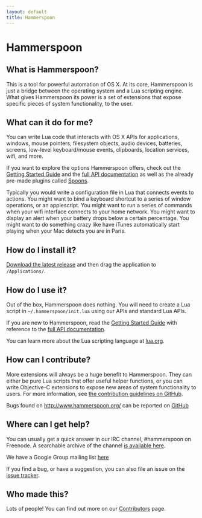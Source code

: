 ```yaml
---
layout: default
title: Hammerspoon
---
```


# Hammerspoon

## What is Hammerspoon?

This is a tool for powerful automation of OS X. At its core, Hammerspoon is just a bridge between the operating system and a Lua scripting engine.
What gives Hammerspoon its power is a set of extensions that expose specific pieces of system functionality, to the user.

## What can it do for me?

You can write Lua code that interacts with OS X APIs for applications, windows, mouse pointers, filesystem objects, audio devices, batteries, screens, low-level keyboard/mouse events, clipboards, location services, wifi, and more.

If you want to explore the options Hammerspoon offers, check out the [Getting Started Guide](/go/) and the [full API documentation](/docs/) as well as the already pre-made plugins called [Spoons](https://www.hammerspoon.org/Spoons/).

Typically you would write a configuration file in Lua that connects events to actions. You might want to bind a keyboard shortcut to a series of window operations, or an applescript. You might want to run a series of commands when your wifi interface connects to your home network. You might want to display an alert when your battery drops below a certain percentage. You might want to do something crazy like have iTunes automatically start playing when your Mac detects you are in Paris.

## How do I install it?

[Download the latest release](https://github.com/Hammerspoon/hammerspoon/releases/latest) and then drag the application to `/Applications/`.

## How do I use it?

Out of the box, Hammerspoon does nothing. You will need to create a Lua script in  `~/.hammerspoon/init.lua` using our APIs and standard Lua APIs.

If you are new to Hammerspoon, read the [Getting Started Guide](/go/) with reference to the [full API documentation](/docs/).

You can learn more about the Lua scripting language at [lua.org](https://www.lua.org/docs.html).

## How can I contribute?

More extensions will always be a huge benefit to Hammerspoon. They can either be pure Lua scripts that offer useful helper functions, or you can write Objective-C extensions to expose new areas of system functionality to users. For more information, see [the contribution guidelines on GitHub](https://github.com/Hammerspoon/hammerspoon/blob/master/CONTRIBUTING.md).

Bugs found on http://www.hammerspoon.org/ can be reported on [GitHub](https://github.com/Hammerspoon/hammerspoon.github.io)

## Where can I get help?

You can usually get a quick answer in our IRC channel, #hammerspoon on Freenode. A searchable archive of the channel [is available here](https://freenode.logbot.info/hammerspoon).

We have a Google Group mailing list [here](https://groups.google.com/forum/#!forum/hammerspoon/)

If you find a bug, or have a suggestion, you can also file an issue on the [issue tracker](https://github.com/Hammerspoon/hammerspoon/issues).

## Who made this?

Lots of people! You can find out more on our [Contributors](/contributors.html) page.
